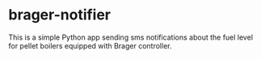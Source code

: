 # brager-notifier
This is a simple Python app sending sms notifications about the fuel level for pellet boilers equipped with Brager controller.
